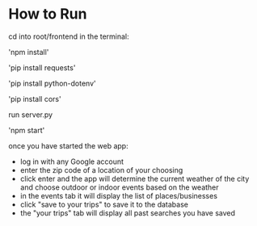 # How to Run

cd into root/frontend in the terminal:

'npm install'

'pip install requests'

'pip install python-dotenv'

'pip install cors'

run server.py

'npm start'

once you have started the web app:

- log in with any Google account
- enter the zip code of a location of your choosing
- click enter and the app will determine the current weather of the city and choose outdoor or indoor events based on the weather
- in the events tab it will display the list of places/businesses
- click "save to your trips" to save it to the database
- the "your trips" tab will display all past searches you have saved
